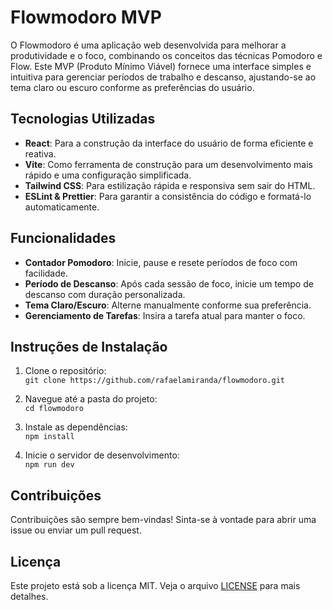 # Flowmodoro MVP

O Flowmodoro é uma aplicação web desenvolvida para melhorar a produtividade e o foco, combinando os conceitos das técnicas Pomodoro e Flow. Este MVP (Produto Mínimo Viável) fornece uma interface simples e intuitiva para gerenciar períodos de trabalho e descanso, ajustando-se ao tema claro ou escuro conforme as preferências do usuário.

## Tecnologias Utilizadas

- **React**: Para a construção da interface do usuário de forma eficiente e reativa.
- **Vite**: Como ferramenta de construção para um desenvolvimento mais rápido e uma configuração simplificada.
- **Tailwind CSS**: Para estilização rápida e responsiva sem sair do HTML.
- **ESLint & Prettier**: Para garantir a consistência do código e formatá-lo automaticamente.

## Funcionalidades

- **Contador Pomodoro**: Inicie, pause e resete períodos de foco com facilidade.
- **Período de Descanso**: Após cada sessão de foco, inicie um tempo de descanso com duração personalizada.
- **Tema Claro/Escuro**: Alterne manualmente conforme sua preferência.
- **Gerenciamento de Tarefas**: Insira a tarefa atual para manter o foco.

## Instruções de Instalação

1. Clone o repositório:  
   `git clone https://github.com/rafaelamiranda/flowmodoro.git`

2. Navegue até a pasta do projeto:  
   `cd flowmodoro`

3. Instale as dependências:  
   `npm install`

4. Inicie o servidor de desenvolvimento:  
   `npm run dev`

## Contribuições

Contribuições são sempre bem-vindas! Sinta-se à vontade para abrir uma issue ou enviar um pull request.

## Licença

Este projeto está sob a licença MIT. Veja o arquivo [LICENSE](LICENSE) para mais detalhes.
